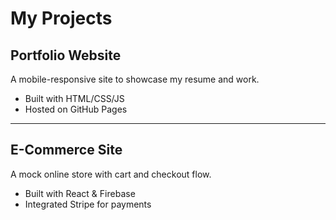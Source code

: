 # My Projects

## Portfolio Website
A mobile-responsive site to showcase my resume and work.

- Built with HTML/CSS/JS
- Hosted on GitHub Pages

---

## E-Commerce Site
A mock online store with cart and checkout flow.

- Built with React & Firebase
- Integrated Stripe for payments
